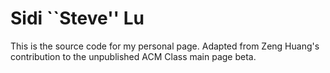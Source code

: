 # Sidi ``Steve'' Lu
This is the source code for my personal page. Adapted from Zeng Huang's contribution to the unpublished ACM Class main page beta.
